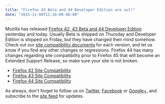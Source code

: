```yaml
---
title: "Firefox 43 Beta and 44 Developer Edition are out!"
date: "2015-11-04T11:16:00-08:00"
---
```

Mozilla has released [Firefox 42, 43 Beta and 44 Developer Edition](https://www.mozilla.org/firefox/channel/) yesterday and today. Usually Beta is shipped on Thursday and Developer Edition is shipped on Friday, but they have changed their mind somehow. Check out our [site compatibility documents](https://www.fxsitecompat.dev/en-CA/docs/) for each version, and let us know if you find any other changes or regressions. Firefox 44 has many changes regarding site compatibility prior to Firefox 45 that will become an Extended Support Release, so make sure your site is not broken.

* [Firefox 42 Site Compatibility](https://www.fxsitecompat.dev/en-CA/versions/42/)
* [Firefox 43 Site Compatibility](https://www.fxsitecompat.dev/en-CA/versions/43/)
* [Firefox 44 Site Compatibility](https://www.fxsitecompat.dev/en-CA/versions/44/)

As always, don't forget to follow us on [Twitter](https://twitter.com/FxSiteCompat), [Facebook](https://www.facebook.com/FxSiteCompat) or [Google+](https://plus.google.com/+FxSiteCompatibility), and subscribe to the [site feed](https://www.fxsitecompat.dev/en-CA/index.xml) for updates.
